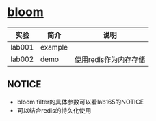 # [bloom](https://github.com/bculberson/bloom)

|实验|简介|说明|
|---|---|---|
|lab001|example| |
|lab002|demo|使用redis作为内存存储 |

## NOTICE
 - bloom filter的具体参数可以看lab165的NOTICE
 - 可以结合redis的持久化使用